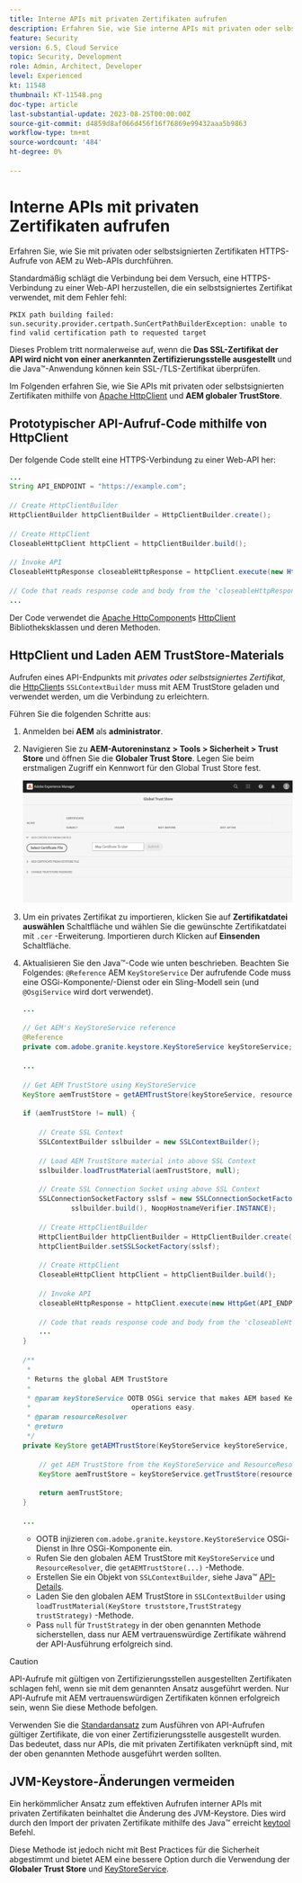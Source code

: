 ```yaml
---
title: Interne APIs mit privaten Zertifikaten aufrufen
description: Erfahren Sie, wie Sie interne APIs mit privaten oder selbstsignierten Zertifikaten aufrufen.
feature: Security
version: 6.5, Cloud Service
topic: Security, Development
role: Admin, Architect, Developer
level: Experienced
kt: 11548
thumbnail: KT-11548.png
doc-type: article
last-substantial-update: 2023-08-25T00:00:00Z
source-git-commit: d4859d8af066d456f16f76869e99432aaa5b9863
workflow-type: tm+mt
source-wordcount: '484'
ht-degree: 0%

---
```



# Interne APIs mit privaten Zertifikaten aufrufen

Erfahren Sie, wie Sie mit privaten oder selbstsignierten Zertifikaten HTTPS-Aufrufe von AEM zu Web-APIs durchführen.

Standardmäßig schlägt die Verbindung bei dem Versuch, eine HTTPS-Verbindung zu einer Web-API herzustellen, die ein selbstsigniertes Zertifikat verwendet, mit dem Fehler fehl:

```
PKIX path building failed: sun.security.provider.certpath.SunCertPathBuilderException: unable to find valid certification path to requested target
```

Dieses Problem tritt normalerweise auf, wenn die **Das SSL-Zertifikat der API wird nicht von einer anerkannten Zertifizierungsstelle ausgestellt** und die Java™-Anwendung können kein SSL-/TLS-Zertifikat überprüfen.

Im Folgenden erfahren Sie, wie Sie APIs mit privaten oder selbstsignierten Zertifikaten mithilfe von [Apache HttpClient](https://hc.apache.org/httpcomponents-client-4.5.x/index.html) und **AEM globaler TrustStore**.


## Prototypischer API-Aufruf-Code mithilfe von HttpClient

Der folgende Code stellt eine HTTPS-Verbindung zu einer Web-API her:

```java
...
String API_ENDPOINT = "https://example.com";

// Create HttpClientBuilder
HttpClientBuilder httpClientBuilder = HttpClientBuilder.create();

// Create HttpClient
CloseableHttpClient httpClient = httpClientBuilder.build();

// Invoke API
CloseableHttpResponse closeableHttpResponse = httpClient.execute(new HttpGet(API_ENDPOINT));

// Code that reads response code and body from the 'closeableHttpResponse' object
...
```

Der Code verwendet die [Apache HttpComponent](https://hc.apache.org/)s [HttpClient](https://hc.apache.org/httpcomponents-client-4.5.x/index.html) Bibliotheksklassen und deren Methoden.


## HttpClient und Laden AEM TrustStore-Materials

Aufrufen eines API-Endpunkts mit _privates oder selbstsigniertes Zertifikat_, die [HttpClient](https://hc.apache.org/httpcomponents-client-4.5.x/index.html)s `SSLContextBuilder` muss mit AEM TrustStore geladen und verwendet werden, um die Verbindung zu erleichtern.

Führen Sie die folgenden Schritte aus:

1. Anmelden bei **AEM** als **administrator**.
1. Navigieren Sie zu **AEM-Autoreninstanz > Tools > Sicherheit > Trust Store** und öffnen Sie die **Globaler Trust Store**. Legen Sie beim erstmaligen Zugriff ein Kennwort für den Global Trust Store fest.

   ![Globaler Trust Store](assets/internal-api-call/global-trust-store.png)

1. Um ein privates Zertifikat zu importieren, klicken Sie auf **Zertifikatdatei auswählen** Schaltfläche und wählen Sie die gewünschte Zertifikatdatei mit `.cer` -Erweiterung. Importieren durch Klicken auf **Einsenden** Schaltfläche.

1. Aktualisieren Sie den Java™-Code wie unten beschrieben. Beachten Sie Folgendes: `@Reference` AEM `KeyStoreService` Der aufrufende Code muss eine OSGi-Komponente/-Dienst oder ein Sling-Modell sein (und `@OsgiService` wird dort verwendet).

   ```java
   ...
   
   // Get AEM's KeyStoreService reference
   @Reference
   private com.adobe.granite.keystore.KeyStoreService keyStoreService;
   
   ...
   
   // Get AEM TrustStore using KeyStoreService
   KeyStore aemTrustStore = getAEMTrustStore(keyStoreService, resourceResolver);
   
   if (aemTrustStore != null) {
   
       // Create SSL Context
       SSLContextBuilder sslbuilder = new SSLContextBuilder();
   
       // Load AEM TrustStore material into above SSL Context
       sslbuilder.loadTrustMaterial(aemTrustStore, null);
   
       // Create SSL Connection Socket using above SSL Context
       SSLConnectionSocketFactory sslsf = new SSLConnectionSocketFactory(
               sslbuilder.build(), NoopHostnameVerifier.INSTANCE);
   
       // Create HttpClientBuilder
       HttpClientBuilder httpClientBuilder = HttpClientBuilder.create();
       httpClientBuilder.setSSLSocketFactory(sslsf);
   
       // Create HttpClient
       CloseableHttpClient httpClient = httpClientBuilder.build();
   
       // Invoke API
       closeableHttpResponse = httpClient.execute(new HttpGet(API_ENDPOINT));
   
       // Code that reads response code and body from the 'closeableHttpResponse' object
       ...
   } 
   
   /**
    * 
    * Returns the global AEM TrustStore
    * 
    * @param keyStoreService OOTB OSGi service that makes AEM based KeyStore
    *                         operations easy.
    * @param resourceResolver
    * @return
    */
   private KeyStore getAEMTrustStore(KeyStoreService keyStoreService, ResourceResolver resourceResolver) {
   
       // get AEM TrustStore from the KeyStoreService and ResourceResolver
       KeyStore aemTrustStore = keyStoreService.getTrustStore(resourceResolver);
   
       return aemTrustStore;
   }
   
   ...
   ```

   * OOTB injizieren `com.adobe.granite.keystore.KeyStoreService` OSGi-Dienst in Ihre OSGi-Komponente ein.
   * Rufen Sie den globalen AEM TrustStore mit `KeyStoreService` und `ResourceResolver`, die `getAEMTrustStore(...)` -Methode.
   * Erstellen Sie ein Objekt von `SSLContextBuilder`, siehe Java™ [API-Details](https://javadoc.io/static/org.apache.httpcomponents/httpcore/4.4.8/index.html?org/apache/http/ssl/SSLContextBuilder.html).
   * Laden Sie den globalen AEM TrustStore in `SSLContextBuilder` using `loadTrustMaterial(KeyStore truststore,TrustStrategy trustStrategy)` -Methode.
   * Pass `null` für `TrustStrategy` in der oben genannten Methode sicherstellen, dass nur AEM vertrauenswürdige Zertifikate während der API-Ausführung erfolgreich sind.


>[!CAUTION]
>
>API-Aufrufe mit gültigen von Zertifizierungsstellen ausgestellten Zertifikaten schlagen fehl, wenn sie mit dem genannten Ansatz ausgeführt werden. Nur API-Aufrufe mit AEM vertrauenswürdigen Zertifikaten können erfolgreich sein, wenn Sie diese Methode befolgen.
>
>Verwenden Sie die [Standardansatz](#prototypical-api-invocation-code-using-httpclient) zum Ausführen von API-Aufrufen gültiger Zertifikate, die von einer Zertifizierungsstelle ausgestellt wurden. Das bedeutet, dass nur APIs, die mit privaten Zertifikaten verknüpft sind, mit der oben genannten Methode ausgeführt werden sollten.

## JVM-Keystore-Änderungen vermeiden

Ein herkömmlicher Ansatz zum effektiven Aufrufen interner APIs mit privaten Zertifikaten beinhaltet die Änderung des JVM-Keystore. Dies wird durch den Import der privaten Zertifikate mithilfe des Java™ erreicht [keytool](https://docs.oracle.com/en/java/javase/11/tools/keytool.html#GUID-5990A2E4-78E3-47B7-AE75-6D1826259549) Befehl.

Diese Methode ist jedoch nicht mit Best Practices für die Sicherheit abgestimmt und bietet AEM eine bessere Option durch die Verwendung der **Globaler Trust Store** und [KeyStoreService](https://javadoc.io/doc/com.adobe.aem/aem-sdk-api/latest/com/adobe/granite/keystore/KeyStoreService.html).
